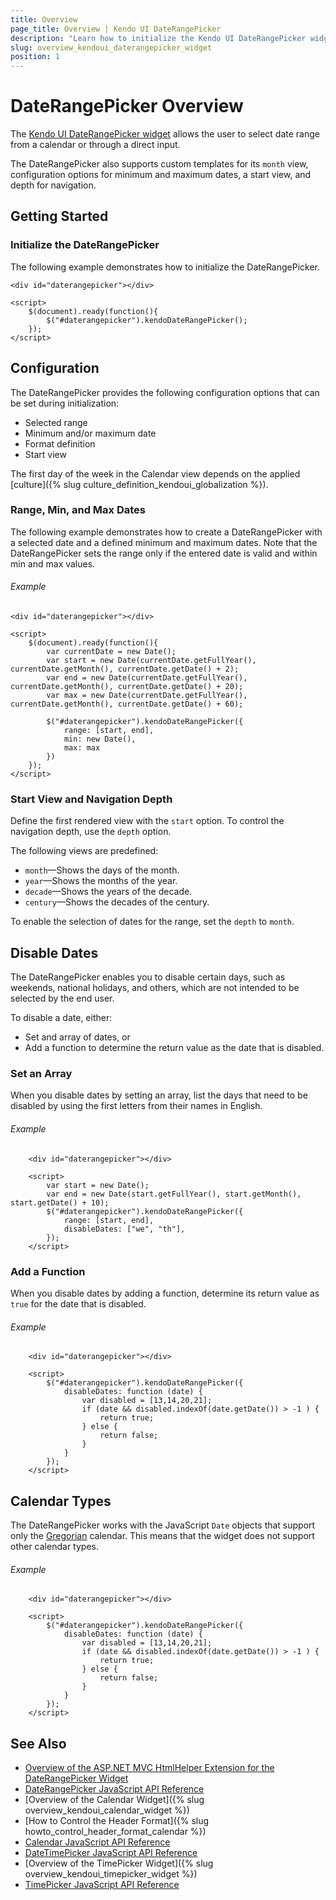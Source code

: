 ```yaml
---
title: Overview
page_title: Overview | Kendo UI DateRangePicker
description: "Learn how to initialize the Kendo UI DateRangePicker widget and configure its options."
slug: overview_kendoui_daterangepicker_widget
position: 1
---
```


# DateRangePicker Overview

The [Kendo UI DateRangePicker widget](http://demos.telerik.com/kendo-ui/daterangepicker/index) allows the user to select date range from a calendar or through a direct input.

The DateRangePicker also supports custom templates for its `month` view, configuration options for minimum and maximum dates, a start view, and depth for navigation.

## Getting Started

### Initialize the DateRangePicker

The following example demonstrates how to initialize the DateRangePicker.

    <div id="daterangepicker"></div>

    <script>
        $(document).ready(function(){
            $("#daterangepicker").kendoDateRangePicker();
        });
    </script>

## Configuration

The DateRangePicker provides the following configuration options that can be set during initialization:

* Selected range
* Minimum and/or maximum date
* Format definition
* Start view

The first day of the week in the Calendar view depends on the applied [culture]({% slug culture_definition_kendoui_globalization %}).

### Range, Min, and Max Dates

The following example demonstrates how to create a DateRangePicker with a selected date and a defined minimum and maximum dates. Note that the DateRangePicker sets the range only if the entered date is valid and within min and max values.

###### Example

    <div id="daterangepicker"></div>

    <script>
        $(document).ready(function(){
		    var currentDate = new Date();
			var start = new Date(currentDate.getFullYear(), currentDate.getMonth(), currentDate.getDate() + 2);
            var end = new Date(currentDate.getFullYear(), currentDate.getMonth(), currentDate.getDate() + 20);
			var max = new Date(currentDate.getFullYear(), currentDate.getMonth(), currentDate.getDate() + 60);

            $("#daterangepicker").kendoDateRangePicker({
                range: [start, end],
                min: new Date(),
                max: max
            })
        });
    </script>


### Start View and Navigation Depth

Define the first rendered view with the `start` option. To control the navigation depth, use the `depth` option.

The following views are predefined:

* `month`&mdash;Shows the days of the month.
* `year`&mdash;Shows the months of the year.
* `decade`&mdash;Shows the years of the decade.
* `century`&mdash;Shows the decades of the century.

To enable the selection of dates for the range, set the `depth` to `month`.

## Disable Dates

The DateRangePicker enables you to disable certain days, such as weekends, national holidays, and others, which are not intended to be selected by the end user.

To disable a date, either:
* Set and array of dates, or
* Add a function to determine the return value as the date that is disabled.

### Set an Array

When you disable dates by setting an array, list the days that need to be disabled by using the first letters from their names in English.

###### Example

```dojo
    <div id="daterangepicker"></div>

    <script>
		var start = new Date();
		var end = new Date(start.getFullYear(), start.getMonth(), start.getDate() + 10);
		$("#daterangepicker").kendoDateRangePicker({
			range: [start, end],
			disableDates: ["we", "th"],
		});
    </script>
```

### Add a Function

When you disable dates by adding a function, determine its return value as `true` for the date that is disabled.

###### Example

```dojo
    <div id="daterangepicker"></div>

    <script>
        $("#daterangepicker").kendoDateRangePicker({
            disableDates: function (date) {
                var disabled = [13,14,20,21];
                if (date && disabled.indexOf(date.getDate()) > -1 ) {
                    return true;
                } else {
                    return false;
                }
            }
        });
    </script>
```

## Calendar Types

The DateRangePicker works with the JavaScript `Date` objects that support only the [Gregorian](https://en.wikipedia.org/wiki/Gregorian_calendar) calendar. This means that the widget does not support other calendar types.

###### Example

```dojo
    <div id="daterangepicker"></div>

    <script>
        $("#daterangepicker").kendoDateRangePicker({
            disableDates: function (date) {
                var disabled = [13,14,20,21];
                if (date && disabled.indexOf(date.getDate()) > -1 ) {
                    return true;
                } else {
                    return false;
                }
            }
        });
    </script>
```

## See Also

* [Overview of the ASP.NET MVC HtmlHelper Extension for the DateRangePicker Widget](/aspnet-mvc/helpers/daterangepicker/overview)
* [DateRangePicker JavaScript API Reference](/api/javascript/ui/daterangepicker)
* [Overview of the Calendar Widget]({% slug overview_kendoui_calendar_widget %})
* [How to Control the Header Format]({% slug howto_control_header_format_calendar %})
* [Calendar JavaScript API Reference](/api/javascript/ui/calendar)
* [DateTimePicker JavaScript API Reference](/api/javascript/ui/datetimepicker)
* [Overview of the TimePicker Widget]({% slug overview_kendoui_timepicker_widget %})
* [TimePicker JavaScript API Reference](/api/javascript/ui/timepicker)
